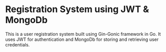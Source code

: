 # Registration System using JWT & MongoDb
This is a user registration system built using Gin-Gonic framework in Go. It uses JWT for authentication and MongoDb for storing and retrieving user credentials.
